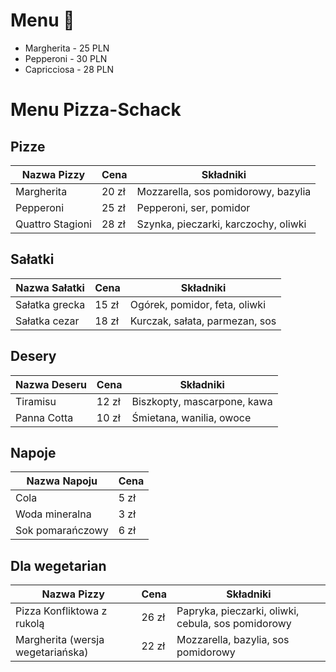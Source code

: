# Menu 🍕
- Margherita - 25 PLN
- Pepperoni - 30 PLN
- Capricciosa - 28 PLN
# Menu Pizza-Schack

## Pizze
| Nazwa Pizzy     | Cena  | Składniki                    |
| ---------------- | ----- | ---------------------------- |
| Margherita       | 20 zł | Mozzarella, sos pomidorowy, bazylia |
| Pepperoni        | 25 zł | Pepperoni, ser, pomidor     |
| Quattro Stagioni | 28 zł | Szynka, pieczarki, karczochy, oliwki |

## Sałatki
| Nazwa Sałatki    | Cena  | Składniki                    |
| ---------------- | ----- | ---------------------------- |
| Sałatka grecka   | 15 zł | Ogórek, pomidor, feta, oliwki |
| Sałatka cezar    | 18 zł | Kurczak, sałata, parmezan, sos |

## Desery
| Nazwa Deseru     | Cena  | Składniki                    |
| ---------------- | ----- | ---------------------------- |
| Tiramisu         | 12 zł | Biszkopty, mascarpone, kawa |
| Panna Cotta      | 10 zł | Śmietana, wanilia, owoce |

## Napoje
| Nazwa Napoju     | Cena  |
| ---------------- | ----- |
| Cola             | 5 zł  |
| Woda mineralna   | 3 zł  |
| Sok pomarańczowy| 6 zł  |

## Dla wegetarian
| Nazwa Pizzy             | Cena  | Składniki                        |
| ----------------------- | ----- | -------------------------------- |
| Pizza Konfliktowa z rukolą    | 26 zł | Papryka, pieczarki, oliwki, cebula, sos pomidorowy |
| Margherita (wersja wegetariańska) | 22 zł | Mozzarella, bazylia, sos pomidorowy |
